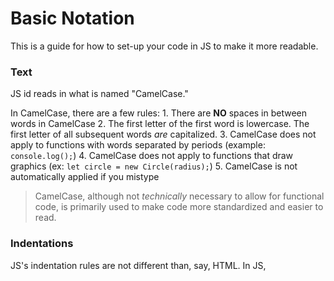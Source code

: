 # Basic Notation

This is a guide for how to set-up your code in JS to make it more readable.

### Text

JS id reads in what is named "CamelCase."

In CamelCase, there are a few rules:
    1. There are **NO** spaces in between words in CamelCase
    2. The first letter of the first word is lowercase. The first letter of all subsequent words *are* capitalized. 
    3. CamelCase does not apply to functions with words separated by periods (example: `console.log();`)
    4. CamelCase does not apply to functions that draw graphics (ex: `let circle = new Circle(radius);`)
    5. CamelCase is not automatically applied if you mistype

> CamelCase, although not *technically* necessary to allow for functional code, is primarily used to make code more standardized and easier to read.

### Indentations

JS's indentation rules are not different than, say, HTML. 
In JS, 